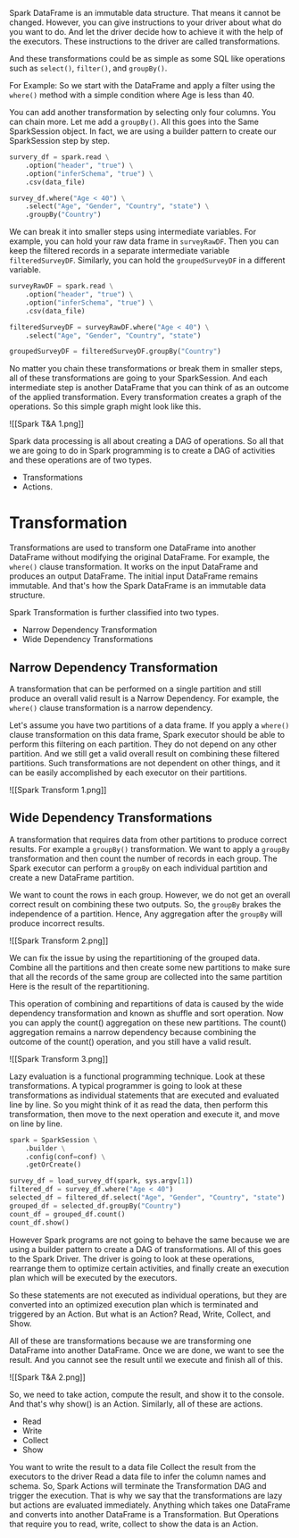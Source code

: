 Spark DataFrame is an immutable data structure. That means it cannot be changed. However, you can give instructions to your driver about what do you want to do. And let the driver decide how to achieve it with the help of the executors. These instructions to the driver are called transformations.

And these transformations could be as simple as some SQL like operations such as `select()`, `filter()`, and `groupBy()`.

For Example: So we start with the DataFrame and apply a filter using the `where()` method with a simple condition where Age is less than 40.

You can add another transformation by selecting only four columns. You can chain more. Let me add a `groupBy()`. All this goes into the Same SparkSession object. In fact, we are using a builder pattern to create our SparkSession step by step.

```python
survery_df = spark.read \
	.option("header", "true") \
	.option("inferSchema", "true") \
	.csv(data_file)

survey_df.where("Age < 40") \
	.select("Age", "Gender", "Country", "state") \
	.groupBy("Country")
```

We can break it into smaller steps using intermediate variables. For example, you can hold your raw data frame in `surveyRawDF`. Then you can keep the filtered records in a separate intermediate variable `filteredSurveyDF`. Similarly, you can hold the `groupedSurveyDF` in a different variable.

```python
surveyRawDF = spark.read \
	.option("header", "true") \
	.option("inferSchema", "true") \
	.csv(data_file)

filteredSurveyDF = surveyRawDF.where("Age < 40") \
	.select("Age", "Gender", "Country", "state")

groupedSurveyDF = filteredSurveyDF.groupBy("Country")
```

No matter you chain these transformations or break them in smaller steps, all of these transformations are going to your SparkSession. And each intermediate step is another DataFrame that you can think of as an outcome of the applied transformation. Every transformation creates a graph of the operations. So this simple graph might look like this. 

![[Spark T&A 1.png]]

Spark data processing is all about creating a DAG of operations. So all that we are going to do in Spark programming is to create a DAG of activities and these operations are of two types.
- Transformations
- Actions.
# Transformation
Transformations are used to transform one DataFrame into another DataFrame without modifying the original DataFrame. For example, the `where()` clause transformation. It works on the input DataFrame and produces an output DataFrame. The initial input DataFrame remains immutable. And that's how the Spark DataFrame is an immutable data structure.

Spark Transformation is further classified into two types.
- Narrow Dependency Transformation
- Wide Dependency Transformations
## Narrow Dependency Transformation

A transformation that can be performed on a single partition and still produce an overall valid result is a Narrow Dependency. For example, the `where()` clause transformation is a narrow dependency.

Let's assume you have two partitions of a data frame. If you apply a `where()` clause transformation on this data frame, Spark executor should be able to perform this filtering on each partition. They do not depend on any other partition. And we still get a valid overall result on combining these filtered partitions. Such transformations are not dependent on other things, and it can be easily accomplished by each executor on their partitions.

![[Spark Transform 1.png]]
## Wide Dependency Transformations

A transformation that requires data from other partitions to produce correct results. For example a `groupBy()` transformation. We want to apply a `groupBy` transformation and then count the number of records in each group. The Spark executor can perform a `groupBy` on each individual partition and create a new DataFrame partition. 

We want to count the rows in each group. However, we do not get an overall correct result on combining these two outputs. So, the `groupBy` brakes the independence of a partition. Hence, Any aggregation after the `groupBy` will produce incorrect results.

![[Spark Transform 2.png]]

We can fix the issue by using the repartitioning of the grouped data. Combine all the partitions and then create some new partitions to make sure that all the records of the same group are collected into the same partition Here is the result of the repartitioning.

This operation of combining and repartitions of data is caused by the wide dependency transformation and known as shuffle and sort operation. Now you can apply the count() aggregation on these new partitions. The count() aggregation remains a narrow dependency because combining the outcome of the count() operation, and you still have a valid result.

![[Spark Transform 3.png]]

Lazy evaluation is a functional programming technique. Look at these transformations. A typical programmer is going to look at these transformations as individual statements that are executed and evaluated line by line. So you might think of it as read the data, then perform this transformation, then move to the next operation and execute it, and move on line by line.

```python
spark = SparkSession \
	.builder \
	.config(conf=conf) \
	.getOrCreate()

survey_df = load_survey_df(spark, sys.argv[1])
filtered_df = survey_df.where("Age < 40")
selected_df = filtered_df.select("Age", "Gender", "Country", "state")
grouped_df = selected_df.groupBy("Country")
count_df = grouped_df.count()
count_df.show()
```

However Spark programs are not going to behave the same because we are using a builder pattern to create a DAG of transformations. All of this goes to the Spark Driver. The driver is going to look at these operations, rearrange them to optimize certain activities, and finally create an execution plan which will be executed by the executors.

So these statements are not executed as individual operations, but they are converted into an optimized execution plan which is terminated and triggered by an Action. But what is an Action? Read, Write, Collect, and Show.

All of these are transformations because we are transforming one DataFrame into another DataFrame. Once we are done, we want to see the result. And you cannot see the result until we execute and finish all of this.

![[Spark T&A 2.png]]

So, we need to take action, compute the result, and show it to the console. And that's why show() is an Action. Similarly, all of these are actions.
- Read
- Write
- Collect
- Show

You want to write the result to a data file Collect the result from the executors to the driver Read a data file to infer the column names and schema. So, Spark Actions will terminate the Transformation DAG and trigger the execution. That is why we say that the transformations are lazy but actions are evaluated immediately. Anything which takes one DataFrame and converts into another DataFrame is a Transformation. But Operations that require you to read, write, collect to show the data is an Action.